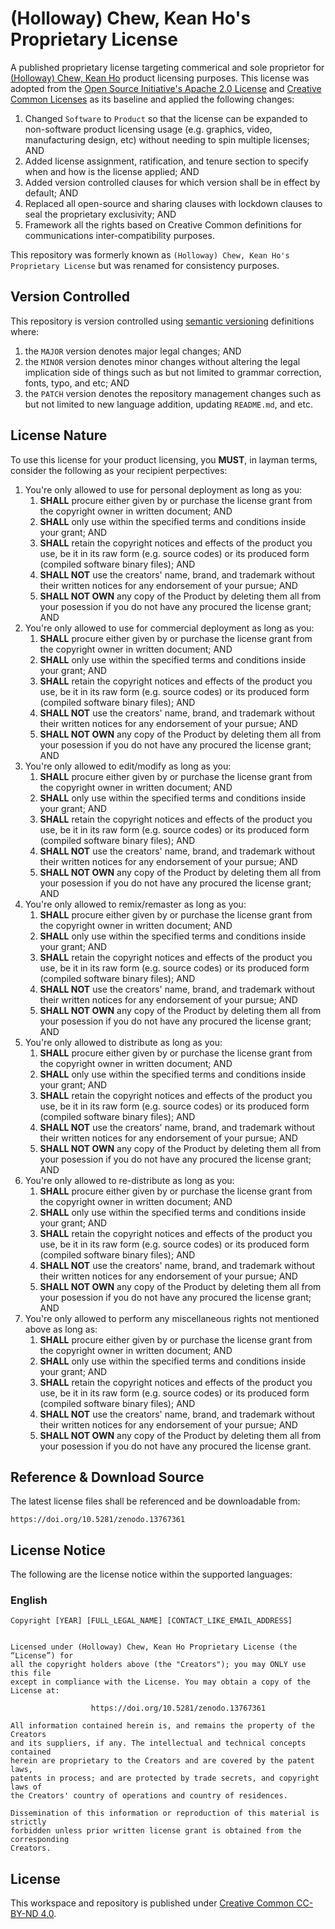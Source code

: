 # (Holloway) Chew, Kean Ho's Proprietary License

A published proprietary license targeting commerical and sole proprietor for
[(Holloway) Chew, Kean Ho](https://github.com/ChewKeanHo) product licensing
purposes. This license was adopted from the
[Open Source Initiative's Apache 2.0 License](https://opensource.org/license/apache-2-0)
and [Creative Common Licenses](https://creativecommons.org/)
as its baseline and applied the following changes:

1. Changed `Software` to `Product` so that the license can be expanded to
   non-software product licensing usage (e.g. graphics, video, manufacturing
   design, etc) without needing to spin multiple licenses; AND
2. Added license assignment, ratification, and tenure section to specify when
   and how is the license applied; AND
3. Added version controlled clauses for which version shall be in effect by
   default; AND
4. Replaced all open-source and sharing clauses with lockdown clauses to seal
   the proprietary exclusivity; AND
5. Framework all the rights based on Creative Common definitions for
   communications inter-compatibility purposes.

This repository was formerly known as
`(Holloway) Chew, Kean Ho's Proprietary License` but was renamed for
consistency purposes.




## Version Controlled

This repository is version controlled using
[semantic versioning](https://semver.org/) definitions where:

1. the `MAJOR` version denotes major legal changes; AND
2. the `MINOR` version denotes minor changes without altering the legal
   implication side of things such as but not limited to grammar correction,
   fonts, typo, and etc; AND
3. the `PATCH` version denotes the repository management changes such as but
   not limited to new language addition, updating `README.md`, and etc.




## License Nature


To use this license for your product licensing, you **MUST**, in layman terms,
consider the following as your recipient perpectives:

1. You're only allowed to use for personal deployment as long as you:
   1. **SHALL** procure either given by or purchase the license grant from the
      copyright owner in written document; AND
   2. **SHALL** only use within the specified terms and conditions inside your
      grant; AND
   3. **SHALL** retain the copyright notices and effects of the product you use,
      be it in its raw form (e.g. source codes) or its produced form (compiled
      software binary files); AND
   4. **SHALL NOT** use the creators' name, brand, and trademark without their
      written notices for any endorsement of your pursue; AND
   5. **SHALL NOT OWN** any copy of the Product by deleting them all from your
      posession if you do not have any procured the license grant; AND
2. You're only allowed to use for commercial deployment as long as you:
   1. **SHALL** procure either given by or purchase the license grant from the
      copyright owner in written document; AND
   2. **SHALL** only use within the specified terms and conditions inside your
      grant; AND
   3. **SHALL** retain the copyright notices and effects of the product you use,
      be it in its raw form (e.g. source codes) or its produced form (compiled
      software binary files); AND
   4. **SHALL NOT** use the creators' name, brand, and trademark without their
      written notices for any endorsement of your pursue; AND
   5. **SHALL NOT OWN** any copy of the Product by deleting them all from your
      posession if you do not have any procured the license grant; AND
3. You're only allowed to edit/modify as long as you:
   1. **SHALL** procure either given by or purchase the license grant from the
      copyright owner in written document; AND
   2. **SHALL** only use within the specified terms and conditions inside your
      grant; AND
   3. **SHALL** retain the copyright notices and effects of the product you use,
      be it in its raw form (e.g. source codes) or its produced form (compiled
      software binary files); AND
   4. **SHALL NOT** use the creators' name, brand, and trademark without their
      written notices for any endorsement of your pursue; AND
   5. **SHALL NOT OWN** any copy of the Product by deleting them all from your
      posession if you do not have any procured the license grant; AND
4. You're only allowed to remix/remaster as long as you:
   1. **SHALL** procure either given by or purchase the license grant from the
      copyright owner in written document; AND
   2. **SHALL** only use within the specified terms and conditions inside your
      grant; AND
   3. **SHALL** retain the copyright notices and effects of the product you use,
      be it in its raw form (e.g. source codes) or its produced form (compiled
      software binary files); AND
   4. **SHALL NOT** use the creators' name, brand, and trademark without their
      written notices for any endorsement of your pursue; AND
   5. **SHALL NOT OWN** any copy of the Product by deleting them all from your
      posession if you do not have any procured the license grant; AND
5. You're only allowed to distribute as long as you:
   1. **SHALL** procure either given by or purchase the license grant from the
      copyright owner in written document; AND
   2. **SHALL** only use within the specified terms and conditions inside your
      grant; AND
   3. **SHALL** retain the copyright notices and effects of the product you use,
      be it in its raw form (e.g. source codes) or its produced form (compiled
      software binary files); AND
   4. **SHALL NOT** use the creators' name, brand, and trademark without their
      written notices for any endorsement of your pursue; AND
   5. **SHALL NOT OWN** any copy of the Product by deleting them all from your
      posession if you do not have any procured the license grant; AND
6. You're only allowed to re-distribute as long as you:
   1. **SHALL** procure either given by or purchase the license grant from the
      copyright owner in written document; AND
   2. **SHALL** only use within the specified terms and conditions inside your
      grant; AND
   3. **SHALL** retain the copyright notices and effects of the product you use,
      be it in its raw form (e.g. source codes) or its produced form (compiled
      software binary files); AND
   4. **SHALL NOT** use the creators' name, brand, and trademark without their
      written notices for any endorsement of your pursue; AND
   5. **SHALL NOT OWN** any copy of the Product by deleting them all from your
      posession if you do not have any procured the license grant; AND
7. You're only allowed to perform any miscellaneous rights not mentioned above
   as long as:
   1. **SHALL** procure either given by or purchase the license grant from the
      copyright owner in written document; AND
   2. **SHALL** only use within the specified terms and conditions inside your
      grant; AND
   3. **SHALL** retain the copyright notices and effects of the product you use,
      be it in its raw form (e.g. source codes) or its produced form (compiled
      software binary files); AND
   4. **SHALL NOT** use the creators' name, brand, and trademark without their
      written notices for any endorsement of your pursue; AND
   5. **SHALL NOT OWN** any copy of the Product by deleting them all from your
      posession if you do not have any procured the license grant.




## Reference & Download Source

The latest license files shall be referenced and be downloadable from:

```
https://doi.org/10.5281/zenodo.13767361
```




## License Notice

The following are the license notice within the supported languages:

### English

```
Copyright [YEAR] [FULL_LEGAL_NAME] [CONTACT_LIKE_EMAIL_ADDRESS]


Licensed under (Holloway) Chew, Kean Ho Proprietary License (the “License”) for
all the copyright holders above (the "Creators"); you may ONLY use this file
except in compliance with the License. You may obtain a copy of the License at:

                  https://doi.org/10.5281/zenodo.13767361

All information contained herein is, and remains the property of the Creators
and its suppliers, if any. The intellectual and technical concepts contained
herein are proprietary to the Creators and are covered by the patent laws,
patents in process; and are protected by trade secrets, and copyright laws of
the Creators' country of operations and country of residences.

Dissemination of this information or reproduction of this material is strictly
forbidden unless prior written license grant is obtained from the corresponding
Creators.
```




## License

This workspace and repository is published under
[Creative Common CC-BY-ND 4.0](https://creativecommons.org/licenses/by-nd/4.0/legalcode.en).
